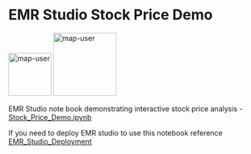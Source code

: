 # EMR Studio Stock Price Demo

<img width="85" alt="map-user" src="https://img.shields.io/badge/views-049-green"> <img width="125" alt="map-user" src="https://img.shields.io/badge/unique visits-022-green">

EMR Studio note book demonstrating interactive stock price analysis - [Stock_Price_Demo.ipynb](https://github.com/ev2900/EMR_Studio_Stock_Price_Demo/blob/main/Stock_Price_Demo.ipynb)

If you need to deploy EMR studio to use this notebook reference [EMR_Studio_Deployment](https://github.com/ev2900/EMR_Studio_Deployment)
